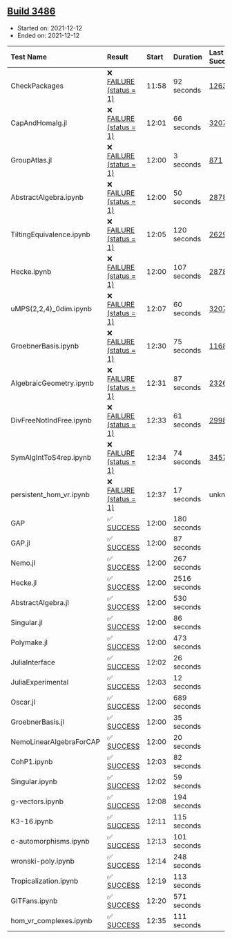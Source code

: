 ## [Build 3486](https://oscarci.mathematik.uni-kl.de/job/oscar-stable/3486/)

* Started on: 2021-12-12
* Ended on: 2021-12-12

| Test Name    | Result | Start | Duration | Last Success | First Failure |
|:-------------|:-------|:------|:---------|:-------------|:--------------|
| CheckPackages | ❌ [FAILURE (status = 1)](https://oscarci.mathematik.uni-kl.de/job/oscar-stable/3486/artifact/logs/build-3486/CheckPackages.log) | 11:58 | 92 seconds | [1263](https://oscarci.mathematik.uni-kl.de/job/oscar-stable/1263/) | [1264](https://oscarci.mathematik.uni-kl.de/job/oscar-stable/1264/) |
| CapAndHomalg.jl | ❌ [FAILURE (status = 1)](https://oscarci.mathematik.uni-kl.de/job/oscar-stable/3486/artifact/logs/build-3486/CapAndHomalg.jl.log) | 12:01 | 66 seconds | [3207](https://oscarci.mathematik.uni-kl.de/job/oscar-stable/3207/) | [3208](https://oscarci.mathematik.uni-kl.de/job/oscar-stable/3208/) |
| GroupAtlas.jl | ❌ [FAILURE (status = 1)](https://oscarci.mathematik.uni-kl.de/job/oscar-stable/3486/artifact/logs/build-3486/GroupAtlas.jl.log) | 12:00 | 3 seconds | [871](https://oscarci.mathematik.uni-kl.de/job/oscar-stable/871/) | [872](https://oscarci.mathematik.uni-kl.de/job/oscar-stable/872/) |
| AbstractAlgebra.ipynb | ❌ [FAILURE (status = 1)](https://oscarci.mathematik.uni-kl.de/job/oscar-stable/3486/artifact/logs/build-3486/AbstractAlgebra.ipynb.log) | 12:00 | 50 seconds | [2878](https://oscarci.mathematik.uni-kl.de/job/oscar-stable/2878/) | [2879](https://oscarci.mathematik.uni-kl.de/job/oscar-stable/2879/) |
| TiltingEquivalence.ipynb | ❌ [FAILURE (status = 1)](https://oscarci.mathematik.uni-kl.de/job/oscar-stable/3486/artifact/logs/build-3486/TiltingEquivalence.ipynb.log) | 12:05 | 120 seconds | [2629](https://oscarci.mathematik.uni-kl.de/job/oscar-stable/2629/) | [2630](https://oscarci.mathematik.uni-kl.de/job/oscar-stable/2630/) |
| Hecke.ipynb | ❌ [FAILURE (status = 1)](https://oscarci.mathematik.uni-kl.de/job/oscar-stable/3486/artifact/logs/build-3486/Hecke.ipynb.log) | 12:00 | 107 seconds | [2878](https://oscarci.mathematik.uni-kl.de/job/oscar-stable/2878/) | [2879](https://oscarci.mathematik.uni-kl.de/job/oscar-stable/2879/) |
| uMPS(2,2,4)_0dim.ipynb | ❌ [FAILURE (status = 1)](https://oscarci.mathematik.uni-kl.de/job/oscar-stable/3486/artifact/logs/build-3486/uMPS-2-2-4-_0dim.ipynb.log) | 12:07 | 60 seconds | [3207](https://oscarci.mathematik.uni-kl.de/job/oscar-stable/3207/) | [3208](https://oscarci.mathematik.uni-kl.de/job/oscar-stable/3208/) |
| GroebnerBasis.ipynb | ❌ [FAILURE (status = 1)](https://oscarci.mathematik.uni-kl.de/job/oscar-stable/3486/artifact/logs/build-3486/GroebnerBasis.ipynb.log) | 12:30 | 75 seconds | [1168](https://oscarci.mathematik.uni-kl.de/job/oscar-stable/1168/) | [1169](https://oscarci.mathematik.uni-kl.de/job/oscar-stable/1169/) |
| AlgebraicGeometry.ipynb | ❌ [FAILURE (status = 1)](https://oscarci.mathematik.uni-kl.de/job/oscar-stable/3486/artifact/logs/build-3486/AlgebraicGeometry.ipynb.log) | 12:31 | 87 seconds | [2326](https://oscarci.mathematik.uni-kl.de/job/oscar-stable/2326/) | [2327](https://oscarci.mathematik.uni-kl.de/job/oscar-stable/2327/) |
| DivFreeNotIndFree.ipynb | ❌ [FAILURE (status = 1)](https://oscarci.mathematik.uni-kl.de/job/oscar-stable/3486/artifact/logs/build-3486/DivFreeNotIndFree.ipynb.log) | 12:33 | 61 seconds | [2998](https://oscarci.mathematik.uni-kl.de/job/oscar-stable/2998/) | [2999](https://oscarci.mathematik.uni-kl.de/job/oscar-stable/2999/) |
| SymAlgIntToS4rep.ipynb | ❌ [FAILURE (status = 1)](https://oscarci.mathematik.uni-kl.de/job/oscar-stable/3486/artifact/logs/build-3486/SymAlgIntToS4rep.ipynb.log) | 12:34 | 74 seconds | [3457](https://oscarci.mathematik.uni-kl.de/job/oscar-stable/3457/) | [3458](https://oscarci.mathematik.uni-kl.de/job/oscar-stable/3458/) |
| persistent_hom_vr.ipynb | ❌ [FAILURE (status = 1)](https://oscarci.mathematik.uni-kl.de/job/oscar-stable/3486/artifact/logs/build-3486/persistent_hom_vr.ipynb.log) | 12:37 | 17 seconds | unknown | unknown |
| GAP | ✅ [SUCCESS](https://oscarci.mathematik.uni-kl.de/job/oscar-stable/3486/artifact/logs/build-3486/GAP.log) | 12:00 | 180 seconds |  |  |
| GAP.jl | ✅ [SUCCESS](https://oscarci.mathematik.uni-kl.de/job/oscar-stable/3486/artifact/logs/build-3486/GAP.jl.log) | 12:00 | 87 seconds |  |  |
| Nemo.jl | ✅ [SUCCESS](https://oscarci.mathematik.uni-kl.de/job/oscar-stable/3486/artifact/logs/build-3486/Nemo.jl.log) | 12:00 | 267 seconds |  |  |
| Hecke.jl | ✅ [SUCCESS](https://oscarci.mathematik.uni-kl.de/job/oscar-stable/3486/artifact/logs/build-3486/Hecke.jl.log) | 12:00 | 2516 seconds |  |  |
| AbstractAlgebra.jl | ✅ [SUCCESS](https://oscarci.mathematik.uni-kl.de/job/oscar-stable/3486/artifact/logs/build-3486/AbstractAlgebra.jl.log) | 12:00 | 530 seconds |  |  |
| Singular.jl | ✅ [SUCCESS](https://oscarci.mathematik.uni-kl.de/job/oscar-stable/3486/artifact/logs/build-3486/Singular.jl.log) | 12:00 | 86 seconds |  |  |
| Polymake.jl | ✅ [SUCCESS](https://oscarci.mathematik.uni-kl.de/job/oscar-stable/3486/artifact/logs/build-3486/Polymake.jl.log) | 12:00 | 473 seconds |  |  |
| JuliaInterface | ✅ [SUCCESS](https://oscarci.mathematik.uni-kl.de/job/oscar-stable/3486/artifact/logs/build-3486/JuliaInterface.log) | 12:02 | 26 seconds |  |  |
| JuliaExperimental | ✅ [SUCCESS](https://oscarci.mathematik.uni-kl.de/job/oscar-stable/3486/artifact/logs/build-3486/JuliaExperimental.log) | 12:03 | 12 seconds |  |  |
| Oscar.jl | ✅ [SUCCESS](https://oscarci.mathematik.uni-kl.de/job/oscar-stable/3486/artifact/logs/build-3486/Oscar.jl.log) | 12:00 | 689 seconds |  |  |
| GroebnerBasis.jl | ✅ [SUCCESS](https://oscarci.mathematik.uni-kl.de/job/oscar-stable/3486/artifact/logs/build-3486/GroebnerBasis.jl.log) | 12:00 | 35 seconds |  |  |
| NemoLinearAlgebraForCAP | ✅ [SUCCESS](https://oscarci.mathematik.uni-kl.de/job/oscar-stable/3486/artifact/logs/build-3486/NemoLinearAlgebraForCAP.log) | 12:00 | 20 seconds |  |  |
| CohP1.ipynb | ✅ [SUCCESS](https://oscarci.mathematik.uni-kl.de/job/oscar-stable/3486/artifact/logs/build-3486/CohP1.ipynb.log) | 12:03 | 82 seconds |  |  |
| Singular.ipynb | ✅ [SUCCESS](https://oscarci.mathematik.uni-kl.de/job/oscar-stable/3486/artifact/logs/build-3486/Singular.ipynb.log) | 12:02 | 59 seconds |  |  |
| g-vectors.ipynb | ✅ [SUCCESS](https://oscarci.mathematik.uni-kl.de/job/oscar-stable/3486/artifact/logs/build-3486/g-vectors.ipynb.log) | 12:08 | 194 seconds |  |  |
| K3-16.ipynb | ✅ [SUCCESS](https://oscarci.mathematik.uni-kl.de/job/oscar-stable/3486/artifact/logs/build-3486/K3-16.ipynb.log) | 12:11 | 115 seconds |  |  |
| c-automorphisms.ipynb | ✅ [SUCCESS](https://oscarci.mathematik.uni-kl.de/job/oscar-stable/3486/artifact/logs/build-3486/c-automorphisms.ipynb.log) | 12:13 | 101 seconds |  |  |
| wronski-poly.ipynb | ✅ [SUCCESS](https://oscarci.mathematik.uni-kl.de/job/oscar-stable/3486/artifact/logs/build-3486/wronski-poly.ipynb.log) | 12:14 | 248 seconds |  |  |
| Tropicalization.ipynb | ✅ [SUCCESS](https://oscarci.mathematik.uni-kl.de/job/oscar-stable/3486/artifact/logs/build-3486/Tropicalization.ipynb.log) | 12:19 | 113 seconds |  |  |
| GITFans.ipynb | ✅ [SUCCESS](https://oscarci.mathematik.uni-kl.de/job/oscar-stable/3486/artifact/logs/build-3486/GITFans.ipynb.log) | 12:20 | 571 seconds |  |  |
| hom_vr_complexes.ipynb | ✅ [SUCCESS](https://oscarci.mathematik.uni-kl.de/job/oscar-stable/3486/artifact/logs/build-3486/hom_vr_complexes.ipynb.log) | 12:35 | 111 seconds |  |  |
